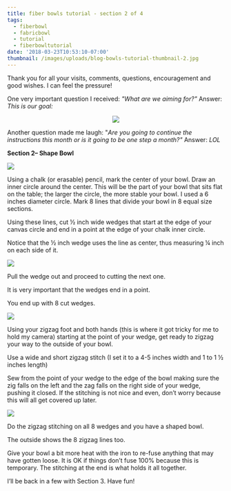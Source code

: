 ```yaml
---
title: fiber bowls tutorial - section 2 of 4
tags:
  - fiberbowl
  - fabricbowl
  - tutorial
  - fiberbowltutorial
date: '2018-03-23T10:53:10-07:00'
thumbnail: /images/uploads/blog-bowls-tutorial-thumbnail-2.jpg
---
```

Thank you for all your visits, comments, questions, encouragement and good wishes. I can feel the pressure!

One very important question I received: _"What are we aiming for?"_  Answer: _This is our goal:_

<p align="center"><img class="img-responsive" src="/images/uploads/blog-bowls-tutorial-sample.jpg"></p>

Another question made me laugh: "_Are you going to continue the instructions this month or is it going to be one step a month?"_  Answer: _LOL_

**Section 2– Shape Bowl**

<img class="img-responsive" src="/images/uploads/blog-bowls-tutorial-4.jpg">

Using a chalk (or erasable) pencil, mark the center of your bowl.  Draw an inner circle around the center.  This will be the part of your bowl that sits flat on the table; the larger the circle, the more stable your bowl.  I used a 6 inches diameter circle.  Mark 8 lines that divide your bowl in 8 equal size sections.

Using these lines, cut ½ inch wide wedges that start at the edge of your canvas circle and end in a point at the edge of your chalk inner circle.

Notice that the ½ inch wedge uses the line as center, thus measuring ¼ inch on each side of it.  

<img class="img-responsive" src="/images/uploads/blog-bowls-tutorial-5.jpg">

Pull the wedge out and proceed to cutting the next one.

It is very important that the wedges end in a point.

You end up with 8 cut wedges.

<img class="img-responsive" src="/images/uploads/blog-bowls-tutorial-6.jpg">

Using your zigzag foot and both hands (this is where it got tricky for me to hold my camera) starting at the point of your wedge, get ready to zigzag your way to the outside of your bowl.

Use a wide and short zigzag stitch (I set it to a 4-5 inches width and 1 to 1 ½ inches length)

Sew from the point of your wedge to the edge of the bowl making sure the zig falls on the left and the zag falls on the right side of your wedge, pushing it closed.  If the stitching is not nice and even, don’t worry because this will all get covered up later.

<img class="img-responsive" src="/images/uploads/blog-bowls-tutorial-7.jpg">

Do the zigzag stitching on all 8 wedges and you have a shaped bowl.

The outside shows the 8 zigzag lines too.

Give your bowl a bit more heat with the iron to re-fuse anything that may have gotten loose.  It is OK if things don’t fuse 100% because this is temporary.  The stitching at the end is what holds it all together.

I’ll be back in a few with Section 3.  Have fun!
